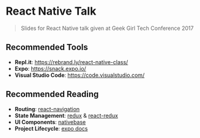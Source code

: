 # React Native Talk

> Slides for React Native talk given at Geek Girl Tech Conference 2017

## Recommended Tools
- **Repl.it**: https://rebrand.ly/react-native-class/
- **Expo**: https://snack.expo.io/
- **Visual Studio Code**: https://code.visualstudio.com/

## Recommended Reading
- **Routing**: [react-navigation](https://reactnavigation.org)
- **State Management**: [redux](https://github.com/reactjs/redux) & [react-redux](https://github.com/reactjs/react-redux)
- **UI Components**: [nativebase](https://nativebase.io)
- **Project Lifecycle**: [expo docs](https://docs.expo.io/versions/v17.0.0/introduction/project-lifecycle.html)
